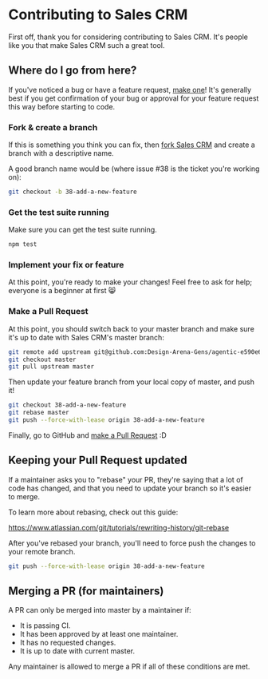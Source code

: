 
# Contributing to Sales CRM

First off, thank you for considering contributing to Sales CRM. It's people like you that make Sales CRM such a great tool.

## Where do I go from here?

If you've noticed a bug or have a feature request, [make one](https://github.com/Design-Arena-Gens/agentic-e590e604/issues/new)! It's generally best if you get confirmation of your bug or approval for your feature request this way before starting to code.

### Fork & create a branch

If this is something you think you can fix, then [fork Sales CRM](https://github.com/Design-Arena-Gens/agentic-e590e604/fork) and create a branch with a descriptive name.

A good branch name would be (where issue #38 is the ticket you're working on):

```sh
git checkout -b 38-add-a-new-feature
```

### Get the test suite running

Make sure you can get the test suite running.

```sh
npm test
```

### Implement your fix or feature

At this point, you're ready to make your changes! Feel free to ask for help; everyone is a beginner at first :smile_cat:

### Make a Pull Request

At this point, you should switch back to your master branch and make sure it's up to date with Sales CRM's master branch:

```sh
git remote add upstream git@github.com:Design-Arena-Gens/agentic-e590e604.git
git checkout master
git pull upstream master
```

Then update your feature branch from your local copy of master, and push it!

```sh
git checkout 38-add-a-new-feature
git rebase master
git push --force-with-lease origin 38-add-a-new-feature
```

Finally, go to GitHub and [make a Pull Request](https://github.com/Design-Arena-Gens/agentic-e590e604/compare) :D

## Keeping your Pull Request updated

If a maintainer asks you to "rebase" your PR, they're saying that a lot of code has changed, and that you need to update your branch so it's easier to merge.

To learn more about rebasing, check out this guide:

https://www.atlassian.com/git/tutorials/rewriting-history/git-rebase

After you've rebased your branch, you'll need to force push the changes to your remote branch.

```sh
git push --force-with-lease origin 38-add-a-new-feature
```

## Merging a PR (for maintainers)

A PR can only be merged into master by a maintainer if:

- It is passing CI.
- It has been approved by at least one maintainer.
- It has no requested changes.
- It is up to date with current master.

Any maintainer is allowed to merge a PR if all of these conditions are met.
